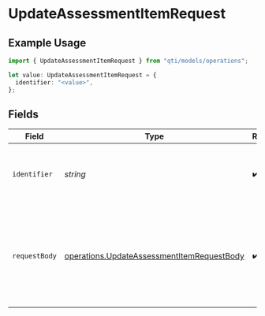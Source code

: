 # UpdateAssessmentItemRequest

## Example Usage

```typescript
import { UpdateAssessmentItemRequest } from "qti/models/operations";

let value: UpdateAssessmentItemRequest = {
  identifier: "<value>",
};
```

## Fields

| Field                                                                                                               | Type                                                                                                                | Required                                                                                                            | Description                                                                                                         |
| ------------------------------------------------------------------------------------------------------------------- | ------------------------------------------------------------------------------------------------------------------- | ------------------------------------------------------------------------------------------------------------------- | ------------------------------------------------------------------------------------------------------------------- |
| `identifier`                                                                                                        | *string*                                                                                                            | :heavy_check_mark:                                                                                                  | The unique identifier of the assessment item to update                                                              |
| `requestBody`                                                                                                       | [operations.UpdateAssessmentItemRequestBody](../../models/operations/updateassessmentitemrequestbody.md)            | :heavy_check_mark:                                                                                                  | The updated assessment item content, interactions, and configuration. Can be provided in either XML or JSON format. |